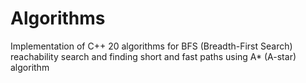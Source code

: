# Algorithms
Implementation of C++ 20 algorithms for BFS (Breadth-First Search) reachability search and finding short and fast paths using A* (A-star) algorithm 
